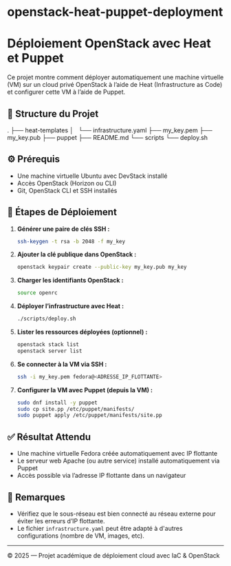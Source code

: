 # openstack-heat-puppet-deployment

# Déploiement OpenStack avec Heat et Puppet

Ce projet montre comment déployer automatiquement une machine virtuelle (VM) sur un cloud privé OpenStack à l’aide de Heat (Infrastructure as Code) et configurer cette VM à l’aide de Puppet.

## 📁 Structure du Projet

.
├── heat-templates
│   └── infrastructure.yaml
├── my_key.pem
├── my_key.pub
├── puppet
├── README.md
└── scripts
    └── deploy.sh

## ⚙️ Prérequis

- Une machine virtuelle Ubuntu avec DevStack installé
- Accès OpenStack (Horizon ou CLI)
- Git, OpenStack CLI et SSH installés

## 🚀 Étapes de Déploiement

1. **Générer une paire de clés SSH :**
	```bash 
	ssh-keygen -t rsa -b 2048 -f my_key
2. **Ajouter la clé publique dans OpenStack :**
	```bash
	openstack keypair create --public-key my_key.pub my_key
3. **Charger les identifiants OpenStack :**
	```bash
	source openrc


4. **Déployer l’infrastructure avec Heat :**
	```bash
	./scripts/deploy.sh


5. **Lister les ressources déployées (optionnel) :**
	```bash
	openstack stack list
	openstack server list

6. **Se connecter à la VM via SSH :**
	```bash
	ssh -i my_key.pem fedora@<ADRESSE_IP_FLOTTANTE>


7. **Configurer la VM avec Puppet (depuis la VM) :**
	```bash
	sudo dnf install -y puppet
	sudo cp site.pp /etc/puppet/manifests/
	sudo puppet apply /etc/puppet/manifests/site.pp

## ✅ Résultat Attendu

- Une machine virtuelle Fedora créée automatiquement avec IP flottante
- Le serveur web Apache (ou autre service) installé automatiquement via Puppet
- Accès possible via l’adresse IP flottante dans un navigateur

## 📌 Remarques

- Vérifiez que le sous-réseau est bien connecté au réseau externe pour éviter les erreurs d’IP flottante.
- Le fichier `infrastructure.yaml` peut être adapté à d'autres configurations (nombre de VM, images, etc).

---

© 2025 — Projet académique de déploiement cloud avec IaC & OpenStack

